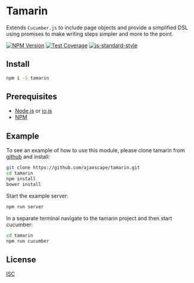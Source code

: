 # Tamarin

Extends `Cucumber.js` to include page objects and provide a simplified DSL using promises to make writing steps simpler and more to the point.

[![NPM Version][npm-image]][npm-url]
[![Test Coverage][coveralls-image]][coveralls-url]
[![js-standard-style][standard-image]][standard-url]


## Install

```bash
npm i -S tamarin
```

## Prerequisites

* [Node.js](https://nodejs.org) or [io.js](https://iojs.org)
* [NPM](https://www.npmjs.com)

## Example

To see an example of how to use this module, please clone tamarin from [github](https://github.com/ajaxscape/tamarin) and install:
```bash
git clone https://github.com/ajaxscape/tamarin.git
cd tamarin
npm install
bower install
```

Start the example server:
```bash
npm run server
```

In a separate terminal navigate to the tamarin project and then start cucumber:
```bash
cd tamarin
npm run cucumber
```

## License

[ISC](http://www.isc.org/downloads/software-support-policy/isc-license/)

[npm-image]: https://img.shields.io/npm/v/tamarin.svg
[npm-url]: https://npmjs.org/package/tamarin
[coveralls-image]: https://img.shields.io/coveralls/live-js/tamarin/master.svg
[coveralls-url]: https://coveralls.io/r/live-js/tamarin?branch=master
[standard-image]: https://img.shields.io/badge/code%20style-standard-brightgreen.svg
[standard-url]: http://standardjs.com
